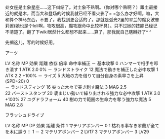 <!-- create time: 05/28/2011 00:28:11 -->
处女座是土象星座……这下纠结了。对土象不熟啊。（你对哪个熟啊？）跟土最接近的就是木，而当大和登场的时候我就已经不看火影了= =怎么办才好啊。嘛，大和算个神马东西，不要了，我找到更合适的了。那就是弧光2里的翠兰的魔女波普莉酱(她也是个loli啊，物攻很高，魔攻跟命中比较杯具）。只不过她的技能已经记不清楚了。翻了下wiki居然什么都想不起来……算了，那我就自己瞎掰好了^ ^

先搁这儿，写的时候好用。

アーツ

LV 名称 MP 効果 距離 依存 倍率 命中率補正 
－ 基本攻撃 0 ハンマーで相手を叩き潰す 1 ATK 2.0 0% 
－ ランドストライク 12 魔法で動きを補正した必中攻撃 1 ATK 2.2 +100% 
－ ライズ 5 大地の力を借りて自分自身の素早さを上昇(SPD+20) 0    
－ ランドスティング 16 尖った木々で突き刺す魔法 3 MAG 2.5  
22 バーストスタンプ 20 凄まじい勢いで繰り出される強力な必中攻撃 1 ATK 3.0 +100% 
27 ユグドラフォーム 40 樹の力で範囲の生命力を奪う強力な魔法 5 MAG 2.8  



フラッシュドライブ

LV 名称 MP DP 効果 距離 条件 
1 マテリアボンバー 0 1 枯れる事なき翠蘭が全てを木に誘う！ 1 － 
2 マテリアボンバー 2 LV17 
3 マテリアボンバー 3 LV29 

